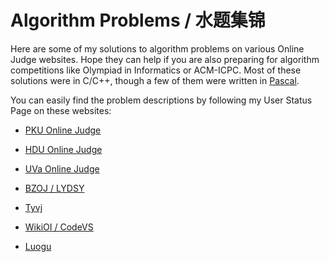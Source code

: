 # Algorithm Problems / 水题集锦

Here are some of my solutions to algorithm problems on various Online Judge websites. Hope they can help if you are also preparing for algorithm competitions like Olympiad in Informatics or ACM-ICPC. Most of these solutions were in C/C++, though a few of them were written in [Pascal](https://en.wikipedia.org/wiki/Pascal_(programming_language)). 

You can easily find the problem descriptions by following my User Status Page on these websites: 

* [PKU Online Judge](http://poj.org/userstatus?user_id=392377379)

* [HDU Online Judge](http://acm.hdu.edu.cn/userstatus.php?user=392377379)

* [UVa Online Judge](https://uva.onlinejudge.org/index.php?option=com_onlinejudge&Itemid=15)

* [BZOJ / LYDSY](https://www.lydsy.com/JudgeOnline/userinfo.php?user=392377379)

* [Tyvj](http://www.tyvj.cn/)

* [WikiOI / CodeVS](http://codevs.cn/submission/?page=1&name=xizeroplus&status=1)

* [Luogu](https://www.luogu.org/space/show?uid=2031)

